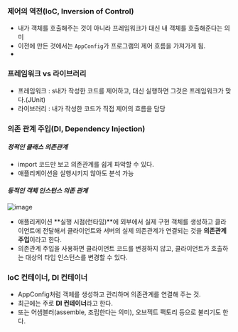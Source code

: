 ### 제어의 역전(IoC, Inversion of Control)
* 내가 객체를 호출해주는 것이 아니라 프레임워크가 대신 내 객체를 호출해준다는 의미
* 이전에 만든 것에서는 `AppConfig`가 프로그램의 제어 흐름을 가져가게 됨.
* 

### 프레임워크 vs 라이브러리
* 프레임워크 : s내가 작성한 코드를 제어하고, 대신 실행하면 그것은 프레임워크가 맞다.(JUnit)
* 라이브러리 : 내가 작성한 코드가 직접 제어의 흐름을 담당

### 의존 관계 주입(DI, Dependency Injection)
#### ***정적인 클래스 의존관계***
* import 코드만 보고 의존관계를 쉽게 파악할 수 있다.
* 애플리케이션을 실행시키지 않아도 분석 가능

#### ***동적인 객체 인스턴스 의존 관계***
 ![image](https://user-images.githubusercontent.com/39082893/105569869-e5f66e00-5d88-11eb-8bbe-1c38b1887b04.png)
* 애플리케이션 **실행 시점(런타임)**에 외부에서 실제 구현 객체를 생성하고 클라이언트에 전달해서 클라이언트와 서버의 실제 의존관계가 연결되는 것을 **의존관계 주입**이라고 한다.
* 의존관계 주입을 사용하면 클라이언트 코드를 변경하지 않고, 클라이언트가 호출하는 대상의 타입 인스턴스를 변경할 수 있다.

### IoC 컨테이너, DI 컨테이너
* AppConfig처럼 객체를 생성하고 관리하며 의존관계를 연결해 주는 것.
* 최근에는 주로 **DI 컨테이너**라고 한다.
* 또는 어샘블러(assemble, 조립한다는 의미), 오브젝트 팩토리 등으로 불리기도 한다.
